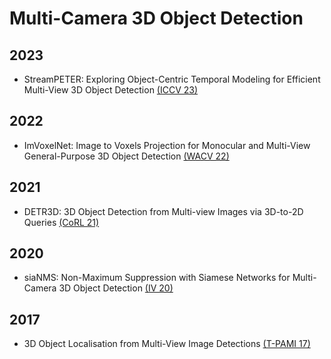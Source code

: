 # Multi-Camera 3D Object Detection

## 2023

- StreamPETER: Exploring Object-Centric Temporal Modeling for Efficient Multi-View 3D Object Detection [(ICCV 23)](https://openaccess.thecvf.com/content/ICCV2023/papers/Wang_Exploring_Object-Centric_Temporal_Modeling_for_Efficient_Multi-View_3D_Object_Detection_ICCV_2023_paper.pdf)

## 2022

- ImVoxelNet: Image to Voxels Projection for Monocular and Multi-View General-Purpose 3D Object Detection [(WACV 22)](https://arxiv.org/pdf/2106.01178.pdf)

## 2021

- DETR3D: 3D Object Detection from Multi-view Images via 3D-to-2D Queries [(CoRL 21)](https://arxiv.org/pdf/2110.06922.pdf)

## 2020

- siaNMS: Non-Maximum Suppression with Siamese Networks for Multi-Camera 3D Object Detection [(IV 20)](https://ieeexplore.ieee.org/stamp/stamp.jsp?arnumber=9304685)

## 2017

- 3D Object Localisation from Multi-View Image Detections [(T-PAMI 17)](https://ieeexplore.ieee.org/stamp/stamp.jsp?arnumber=7919240)